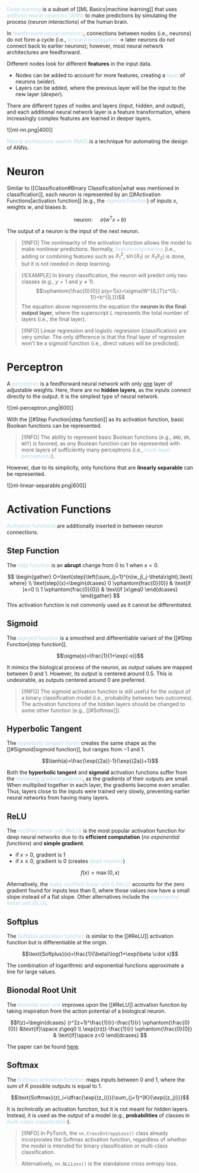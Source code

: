 <span style = "color:lightblue">Deep learning</span> is a subset of [[ML Basics|machine learning]] that uses <span style = "color:lightblue">artificial neural networks (ANN)</span> to make predictions by simulating the process (*neuron interactions*) of the human brain. 

In <span style = "color:lightblue">feedforward neural networks</span>, connections between nodes (i.e., neurons) do not form a cycle (i.e., <span style = "color:lightblue">forward propagation</span> $\rightarrow$ later neurons do not connect back to earlier neurons); however, most neural network architectures are feedforward.

Different nodes look for different **features** in the input data.
- Nodes can be added to account for more features, creating a <span style = "color:lightblue">layer</span> of neurons (*wider*).
- Layers can be added, where the previous layer will be the input to the new layer (*deeper*).

There are different types of nodes and layers (input, hidden, and output), and each additional neural network layer is a feature transformation, where increasingly complex features are learned in deeper layers.

![[ml-nn.png|400]]

<span style = "color:lightblue">Neural architecture search (NAS)</span> is a technique for automating the design of ANNs.

# Neuron
Similar to [[Classification#Binary Classification|what was mentioned in classification]], each neuron is represented by an [[#Activation Functions|activation function]] (e.g., the <span style = "color:lightblue">sigmoid function</span>) of inputs $x$, weights $w$, and biases $b$.

$$\text{neuron: }\quad\sigma(w^Tx+b)$$

The output of a neuron is the input of the next neuron.

> [!INFO]
> The nonlinearity of the activation function allows the model to make nonlinear predictions. Normally, <span style = "color:lightblue">feature engineering</span> (i.e., adding or combining features such as $X_1^2$, $\sin(X_1)$ or $X_1X_2$) is done, but it is not needed in deep learning.

> [!EXAMPLE]
> In binary classification, the neuron will predict only two classes (e.g., $y=1$ and $y\neq1$).
> $$\vphantom{\frac{0}{0}} p(y=1|x)=\sigma(W^{(L)T}z^{(L-1)}+b^{(L)})$$
> The equation above represents the equation the **neuron in the final output layer**, where the superscript $L$ represents the total number of layers (i.e., the final layer).

> [!INFO]
> Linear regression and logistic regression (classification) are very similar. The only difference is that the final layer of regression won't be a sigmoid function (i.e., direct values will be predicted).

# Perceptron
A <span style = "color:lightblue">perceptron</span> is a feedforward neural network with only <u>one</u> layer of adjustable weights. Here, there are no **hidden layers**, as the inputs connect directly to the output. It is the simplest type of neural network.

![[ml-perceptron.png|600]]

With the [[#Step Function|step function]] as its activation function, basic Boolean functions can be represented.

> [!INFO]
> The ability to represent basic Boolean functions (e.g., `AND`, `OR`, `NOT`) is favored, as *any* Boolean function can be represented with more layers of sufficiently many perceptrons (i.e.,  <span style = "color:lightblue">multi-layer perceptrons</span>).

However, due to its simplicity, only functions that are **linearly separable** can be represented.

![[ml-linear-separable.png|600]]

# Activation Functions
<span style = "color:lightblue">Activation functions</span> are additionally inserted in between neuron connections.

## Step Function
The <span style = "color:lightblue">step function</span> is an **abrupt** change from $0$ to $1$ when $x=0$.

$$
\begin{gather}
	O=\text{step}\left(\sum_{j=1}^{n}w_jI_j-\theta\right),\text{ where} \\
	\text{step}(x)=\begin{dcases}
		0 \vphantom{frac{0}{0}} & \text{if }x<0 \\
		1 \vphantom{frac{0}{0}} & \text{if }x\geq0
	\end{dcases}
\end{gather}
$$
This activation function is not commonly used as it cannot be differentiated.

## Sigmoid
The <span style = "color:lightblue">sigmoid function</span> is a smoothed and differentiable variant of the [[#Step Function|step function]].

$$\sigma(x)=\frac{1}{1+\exp(-x)}$$

It mimics the biological process of the neuron, as output values are mapped between $0$ and $1$. However, its output is centered around $0.5$. This is undesirable, as outputs centered around $0$ are preferred.

> [!INFO]
> The sigmoid activation function is still useful for the output of a binary classification model (i.e., probability between two outcomes). The activation functions of the hidden layers should be changed to some other function (e.g., [[#Softmax]]).

## Hyperbolic Tangent
The <span style = "color:lightblue">hyperbolic tangent (tanh)</span> creates the same shape as the [[#Sigmoid|sigmoid function]], but ranges from $-1$ and $1$.

$$\tanh(a)=\frac{\exp{(2a)}-1}{\exp{(2a)}+1}$$

Both the **hyperbolic tangent** and **sigmoid** activation functions suffer from the <span style = "color:lightblue">vanishing gradient problem</span>, as the gradients of their outputs are small. When multiplied together in each layer, the gradients become even smaller. Thus, layers close to the inputs were trained very slowly, preventing earlier neural networks from having many layers.

## ReLU
The <span style = "color:lightblue">rectified linear unit (ReLU)</span> is the most popular activation function for deep neural networks due to its **efficient computation** (*no exponential functions*) and **simple gradient**.
- if $x>0$, gradient is $1$
- if $x\leq 0$, gradient is $0$ (creates <span style = "color:lightblue">dead neurons</span>)

$$f(x)=\max(0,x)$$

Alternatively, the <span style = "color:lightblue">leaky rectified linear unit (LReLU)</span> accounts for the zero gradient found for inputs less than $0$, where those values now have a small slope instead of a flat slope. Other alternatives include the <span style = "color:lightblue">exponential linear unit (ELU)</span>.

## Softplus
The <span style = "color:lightblue">Softplus activation function</span> is similar to the [[#ReLU]] activation function but is differentiable at the origin.

$$\text{Softplus}(x)=\frac{1}{\beta}\log(1+\exp(\beta \cdot x)$$

The combination of logarithmic and exponential functions approximate a line for large values.

## Bionodal Root Unit
The <span style = "color:lightblue">bionodal root unit</span> improves upon the [[#ReLU]] activation function by taking inspiration from the action potential of a biological neuron.

$$f(z)=\begin{dcases}
	(r^2z+1)^\frac{1}{r}-\frac{1}{r} \vphantom{\frac{0}{0}} &\text{if}\space z\geq0 \\
	\exp{(rz)}-\frac{1}{r} \vphantom{\frac{0}{0}} & \text{if}\space z<0
\end{dcases}
$$

The paper can be found [here](https://arxiv.org/abs/1804.11237).

## Softmax
The <span style = "color:lightblue">Softmax activation function</span> maps inputs between $0$ and $1$, where the sum of $K$ possible outputs is equal to $1$.

$$\text{Softmax}(z)_i=\dfrac{\exp{(z_i)}}{\sum_{j=1}^{K}{\exp{(z_j)}}}$$

It is *technically* an activation function, but it is not meant for hidden layers. Instead, it is used as the output of a model (e.g., **probabilities** of classes in <span style = "color:lightblue">multi-class classification</span>).

> [!INFO]
> In PyTorch, the `nn.CrossEntropyLoss()` class already incorporates the Softmax activation function, regardless of whether the model is intended for binary classification or multi-class classification.
> 
> Alternatively, `nn.NLLLoss()` is the standalone cross entropy loss.
